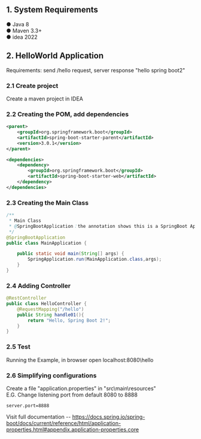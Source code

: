 ## 1. System Requirements 
● Java 8  
● Maven 3.3+  
● idea 2022
## 2. HelloWorld Application  
Requirements: send /hello request, server response "hello spring boot2"
### 2.1 Create project
Create a maven project in IDEA 
### 2.2 Creating the POM, add dependencies
```xml
<parent>
    <groupId>org.springframework.boot</groupId>
    <artifactId>spring-boot-starter-parent</artifactId>
    <version>3.0.1</version>
</parent>

<dependencies>
    <dependency>
        <groupId>org.springframework.boot</groupId>
        <artifactId>spring-boot-starter-web</artifactId>
    </dependency>
</dependencies>
```
### 2.3 Creating the Main Class
```java
/**
 * Main Class
 * @SpringBootApplication：the annotation shows this is a SpringBoot Application
 */
@SpringBootApplication
public class MainApplication {

    public static void main(String[] args) {
        SpringApplication.run(MainApplication.class,args);
    }
}
```
### 2.4 Adding Controller
```java
@RestController
public class HelloController {
    @RequestMapping("/hello")
    public String handle01(){
        return "Hello, Spring Boot 2!";
    }
}
```
### 2.5 Test
Running the Example, in browser open localhost:8080\hello
### 2.6 Simplifying configurations
Create a file "application.properties" in "src\main\resources"  
E.G. Change listening port from default 8080 to 8888
```
server.port=8888 
```
Visit full documentation -- https://docs.spring.io/spring-boot/docs/current/reference/html/application-properties.html#appendix.application-properties.core



